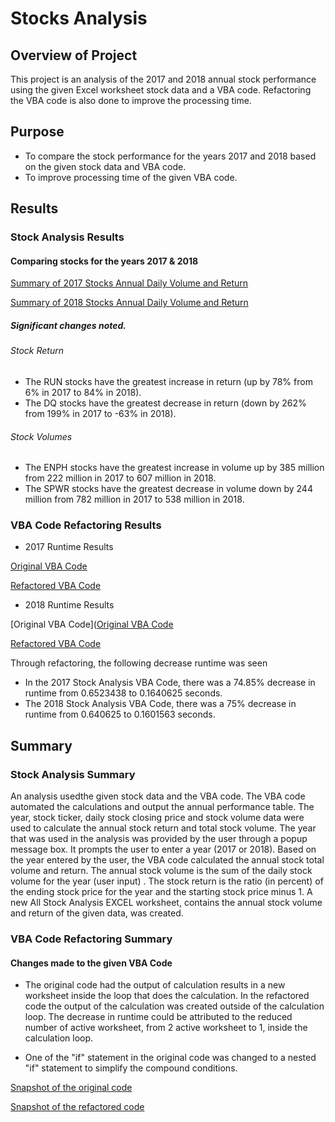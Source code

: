 # Stocks Analysis

## Overview of Project
This project is an analysis of the 2017 and 2018 annual stock performance using the given Excel worksheet stock data and a VBA code. Refactoring the VBA code is also done to improve the processing time. 
     
## Purpose
- To compare the stock performance for the years 2017 and 2018 based on the given stock data and VBA code. 
- To improve processing time of  the given VBA code.  

## Results
      
### Stock Analysis Results 

#### Comparing stocks for the years 2017  & 2018 

[Summary of 2017 Stocks Annual Daily Volume and Return](https://github.com/fmgribbon/stock-analysis/blob/main/Resources/AllStocks2017.png)

[Summary of 2018 Stocks Annual Daily Volume and Return](https://github.com/fmgribbon/stock-analysis/blob/main/Resources/AllStocks2018.png)

##### Significant changes noted.

######     Stock Return
- The RUN stocks have the greatest increase in return (up by 78% from 6% in 2017 to 84% in 2018). 
- The DQ stocks have the greatest decrease in return (down  by 262% from 199% in 2017 to -63% in 2018). 

######     Stock Volumes

- The ENPH stocks have the greatest increase in volume up by 385 million from 222 million in 2017 to 607 million in 2018.
- The SPWR stocks have the greatest decrease in volume down by 244 million from 782 million in 2017 to 538 million in 2018.

### VBA Code Refactoring Results
- 2017 Runtime Results

[Original VBA Code](https://github.com/fmgribbon/stock-analysis/blob/main/Resources/OriginalVBACode2017.PNG)

[Refactored VBA Code](https://github.com/fmgribbon/stock-analysis/blob/main/Resources/VBA_Challenge_2017.png)

- 2018 Runtime Results

[Original VBA Code]([Original VBA Code](https://github.com/fmgribbon/stock-analysis/blob/main/Resources/OriginalVBACode2017.PNG)

[Refactored VBA Code](https://github.com/fmgribbon/stock-analysis/blob/main/Resources/VBA_Challenge_2018.png)

Through refactoring, the following decrease runtime was seen 

- In the 2017 Stock Analysis VBA Code, there was  a 74.85% decrease in runtime from 0.6523438 to 0.1640625 seconds.  
- The 2018 Stock Analysis VBA Code, there was a 75% decrease in runtime from 0.640625 to 0.1601563 seconds. 

## Summary

### Stock Analysis Summary
  
An analysis usedthe given stock data and the VBA code. The VBA code automated the calculations and output the annual performance table. 
The year, stock ticker, daily stock closing price and stock volume data were used to calculate the annual stock return and total stock volume. 
The year that was used in the analysis was provided by the user through a popup message box. 
It prompts the user to enter a year (2017 or 2018). Based on the year entered by the user, the VBA code calculated the annual stock total volume and return. The annual stock volume is the sum of the daily stock volume for the year (user input) . The stock return is the ratio (in percent) of the ending stock price for the year and the starting stock price minus 1. A new All Stock Analysis EXCEL worksheet, contains the annual stock volume and return of the given data, was created.   
  
### VBA Code Refactoring Summary
  
#### Changes made to the given VBA Code 

- The original code had the output of calculation results in a new worksheet inside the loop that does the calculation. 
  In the refactored code the output of the calculation was created outside of the calculation loop. 
  The decrease in runtime could be attributed to the reduced number of  active worksheet,  from 2 active worksheet to 1, inside the calculation loop. 

- One of the "if" statement in the original code was changed to a nested "if" statement to simplify the compound conditions.
   
      
 [Snapshot of the original code](https://github.com/fmgribbon/stock-analysis/blob/main/Resources/SnipitOriginalVBACode.txt)
 
 [Snapshot of the refactored code](https://github.com/fmgribbon/stock-analysis/blob/main/Resources/SnipitRefactoredVBACode.txt)
